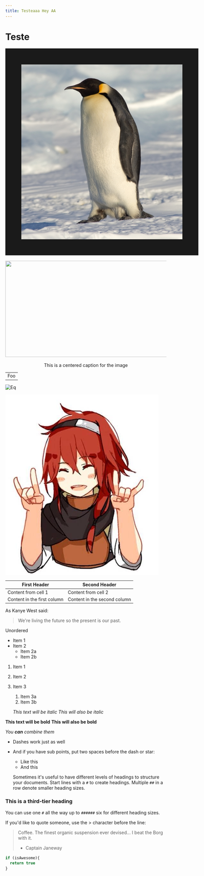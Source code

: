 ```yaml
---
title: Testeaaa Hey AA
---
```


# Teste

<img src="/assets/logo.jpg" alt="Smiley face" border="50">

<p align="center">
  <img src="https://anyserver.com/image.png" width="750px" height="300px"/></p>
<p align="center">This is a centered caption for the image<p align="center">

<table>
    <tr>
        <td>Foo</td>
    </tr>
</table>

![Eq](http://mathurl.com/5euwuy.png)

![Adlet](./assets/adlet.jpg)

First Header | Second Header
------------ | -------------
Content from cell 1 | Content from cell 2
Content in the first column | Content in the second column

As Kanye West said:

> We're living the future so
> the present is our past.

Unordered

* Item 1
* Item 2
  * Item 2a
  * Item 2b

1. Item 1
1. Item 2
1. Item 3
   1. Item 3a
   1. Item 3b

   *This text will be italic*
_This will also be italic_

**This text will be bold**
__This will also be bold__

_You **can** combine them_


- Dashes work just as well
- And if you have sub points, put two spaces before the dash or star:
  - Like this
  - And this

  Sometimes it's useful to have different levels of headings to structure your documents. Start lines with a `#` to create headings. Multiple `##` in a row denote smaller heading sizes.

### This is a third-tier heading

You can use one `#` all the way up to `######` six for different heading sizes.

If you'd like to quote someone, use the > character before the line:

> Coffee. The finest organic suspension ever devised... I beat the Borg with it.
> - Captain Janeway


```javascript
if (isAwesome){
  return true
}
```
